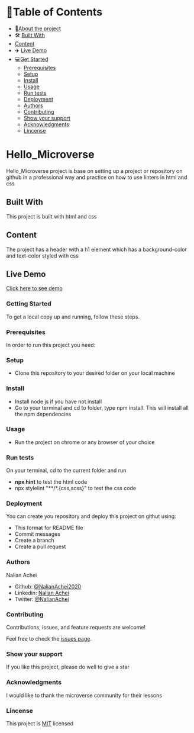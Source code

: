 #  📘Table of Contents

* 📖[About the project](https://github.com/NalianAchei2020/Hello_Microverse#hello_microverse)
* 🛠️ [Built With](https://github.com/NalianAchei2020/Hello_Microverse#built-with)
*   [Content](https://github.com/NalianAchei2020/Hello_Microverse#content)
*  ✈️ [Live Demo](https://github.com/NalianAchei2020/Hello_Microverse#live-demo)
*   💻[Get Started](https://github.com/NalianAchei2020/Hello_Microverse#getting-started)
      - [Prerequisites](https://github.com/NalianAchei2020/Hello_Microverse#prerequisites)
      - [Setup](https://github.com/NalianAchei2020/Hello_Microverse#setup)
      - [Install](https://github.com/NalianAchei2020/Hello_Microverse#install)
      - [Usage](https://github.com/NalianAchei2020/Hello_Microverse#usage)
      - [Run tests](https://github.com/NalianAchei2020/Hello_Microverse#run-tests)
      - [Deployment](https://github.com/NalianAchei2020/Hello_Microverse#deployment)
      - [Authors](https://github.com/NalianAchei2020/Hello_Microverse#authors)
      - [Contributing](https://github.com/NalianAchei2020/Hello_Microverse#contributing)
      - [Show your support](https://github.com/NalianAchei2020/Hello_Microverse#show-your-support)
      - [Acknowledgments](https://github.com/NalianAchei2020/Hello_Microverse#acknowledgments)
      - [Lincense](https://github.com/NalianAchei2020/Hello_Microverse#lincense)

# Hello_Microverse
Hello_Microverse project is base on setting up a project or repository on github in a professional way and practice on how to use linters in html and css

## Built With
This project is built with html and css

## Content
The project has a header with a h1 element which has a background-color and text-color styled with css

## Live Demo
[Click here to see demo](https://nalianachei2020.github.io/Hello_Microverse/)

### Getting Started
To get a local copy up and running, follow these steps.

### Prerequisites
In order to run this project you need:

### Setup
- Clone this repository to your desired folder on your local machine

### Install
- Install node js if you have not install
- Go to your terminal and cd to folder, type npm install. This will install all the npm dependencies

### Usage
-  Run the project on chrome or any browser of your choice

### Run tests
On your terminal, cd to the current folder and run 
- **npx hint** to test  the html code
- npx stylelint "**/*.{css,scss}" to test the css code

### Deployment
You can create you repository and deploy this project on githut using:
- This format for README file
- Commit messages
- Create a branch
- Create a pull request

### Authors
Nalian Achei 
- Github: [@NalianAchei2020](https://github.com/NalianAchei2020)
- Linkedin: [Nalian Achei](https://www.linkedin.com/in/nalian-achei-683208275)
- Twitter: [@NalianAchei](https://twitter.com/NalianAchei?t=E3ePLcJ7B45dBa8SBFIXDg&s=09)

###  Contributing
Contributions, issues, and feature requests are welcome!

Feel free to check the [issues page](https://github.com/NalianAchei2020/Hello_Microverse/issues).
### Show your support
If you like this project, please do well to give a star

### Acknowledgments
I would like to thank the microverse community for their lessons

### Lincense
This project is [MIT](https://github.com/NalianAchei2020/Hello_Microverse/pull/2) licensed
